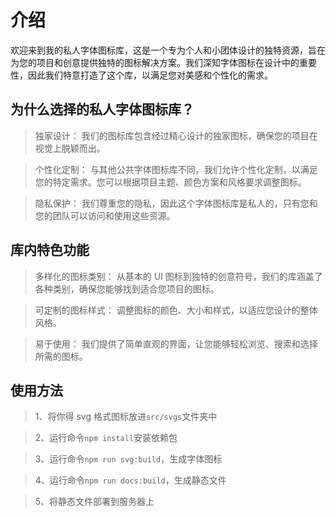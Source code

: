 # 介绍

欢迎来到我的私人字体图标库，这是一个专为个人和小团体设计的独特资源，旨在为您的项目和创意提供独特的图标解决方案。我们深知字体图标在设计中的重要性，因此我们特意打造了这个库，以满足您对美感和个性化的需求。

## 为什么选择的私人字体图标库？

> 独家设计： 我们的图标库包含经过精心设计的独家图标，确保您的项目在视觉上脱颖而出。

> 个性化定制： 与其他公共字体图标库不同，我们允许个性化定制，以满足您的特定需求。您可以根据项目主题、颜色方案和风格要求调整图标。

> 隐私保护： 我们尊重您的隐私，因此这个字体图标库是私人的，只有您和您的团队可以访问和使用这些资源。

## 库内特色功能

> 多样化的图标类别： 从基本的 UI 图标到独特的创意符号，我们的库涵盖了各种类别，确保您能够找到适合您项目的图标。

> 可定制的图标样式： 调整图标的颜色、大小和样式，以适应您设计的整体风格。

> 易于使用： 我们提供了简单直观的界面，让您能够轻松浏览、搜索和选择所需的图标。

## 使用方法

> 1、将你得 svg 格式图标放进`src/svgs`文件夹中

> 2、运行命令`npm install`安装依赖包

> 3、运行命令`npm run svg:build`，生成字体图标

> 4、运行命令`npm run docs:build`，生成静态文件

> 5、将静态文件部署到服务器上
